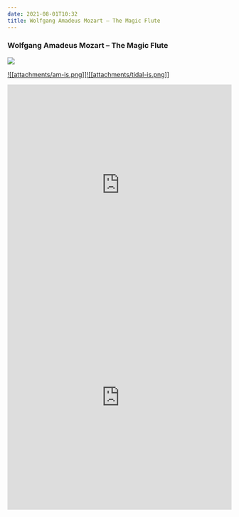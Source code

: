 ```yaml
---
date: 2021-08-01T10:32
title: Wolfgang Amadeus Mozart – The Magic Flute
---
```

### Wolfgang Amadeus Mozart – The Magic Flute
[![](https://img.discogs.com/PxwE7a9E7vx5tuBmgURSkt8qqxk=/fit-in/600x597/filters:strip_icc():format(jpeg):mode_rgb():quality(90)/discogs-images/R-15853974-1599011779-9226.jpeg.jpg)][1] 

[1]: https://www.discogs.com/release/15853974
[2]: https://music.apple.com/us/album/1452168996
[3]: https://listen.tidal.com/album/4535723

[![[attachments/am-is.png]]][2][![[attachments/tidal-is.png]]][3]

<iframe allow="autoplay *; encrypted-media *; fullscreen *" frameborder="0" height="450" style="width:100%;max-width:660px;overflow:hidden;background:transparent;" sandbox="allow-forms allow-popups allow-same-origin allow-scripts allow-storage-access-by-user-activation allow-top-navigation-by-user-activation" src="https://embed.music.apple.com/us/album/turn-blue/1452168996"></iframe>
<div style="position: relative; padding-bottom: 100%; height: 0; overflow: hidden; max-width: 100%;"><iframe src="https://embed.tidal.com/albums/4535723?layout=gridify" frameborder= "0" allowfullscreen style="position: absolute; top: 0; left: 0; width: 100%; height: 1px; min-height: 100%; margin: 0 auto;"></iframe></div>